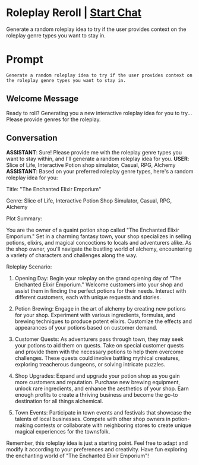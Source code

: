 

# Roleplay Reroll | [Start Chat](https://gptcall.net/chat.html?data=%7B%22contact%22%3A%7B%22id%22%3A%22GBe-ZSqVFEQxs3hsTUNwo%22%2C%22flow%22%3Atrue%7D%7D)
Generate a random roleplay idea to try if the user provides context on the roleplay genre types you want to stay in.

# Prompt

```
Generate a random roleplay idea to try if the user provides context on the roleplay genre types you want to stay in.
```

## Welcome Message
Ready to roll? Generating you a new interactive roleplay idea for you to try... Please provide genres for the roleplay.

## Conversation

**ASSISTANT**: Sure! Please provide me with the roleplay genre types you want to stay within, and I'll generate a random roleplay idea for you.
**USER**: Slice of Life, Interactive Potion shop simulator, Casual, RPG, Alchemy
**ASSISTANT**: Based on your preferred roleplay genre types, here's a random roleplay idea for you:



Title: "The Enchanted Elixir Emporium"



Genre: Slice of Life, Interactive Potion Shop Simulator, Casual, RPG, Alchemy



Plot Summary:

You are the owner of a quaint potion shop called "The Enchanted Elixir Emporium." Set in a charming fantasy town, your shop specializes in selling potions, elixirs, and magical concoctions to locals and adventurers alike. As the shop owner, you'll navigate the bustling world of alchemy, encountering a variety of characters and challenges along the way.



Roleplay Scenario:

1. Opening Day: Begin your roleplay on the grand opening day of "The Enchanted Elixir Emporium." Welcome customers into your shop and assist them in finding the perfect potions for their needs. Interact with different customers, each with unique requests and stories.



2. Potion Brewing: Engage in the art of alchemy by creating new potions for your shop. Experiment with various ingredients, formulas, and brewing techniques to produce potent elixirs. Customize the effects and appearances of your potions based on customer demand.



3. Customer Quests: As adventurers pass through town, they may seek your potions to aid them on quests. Take on special customer quests and provide them with the necessary potions to help them overcome challenges. These quests could involve battling mythical creatures, exploring treacherous dungeons, or solving intricate puzzles.



4. Shop Upgrades: Expand and upgrade your potion shop as you gain more customers and reputation. Purchase new brewing equipment, unlock rare ingredients, and enhance the aesthetics of your shop. Earn enough profits to create a thriving business and become the go-to destination for all things alchemical.



5. Town Events: Participate in town events and festivals that showcase the talents of local businesses. Compete with other shop owners in potion-making contests or collaborate with neighboring stores to create unique magical experiences for the townsfolk.



Remember, this roleplay idea is just a starting point. Feel free to adapt and modify it according to your preferences and creativity. Have fun exploring the enchanting world of "The Enchanted Elixir Emporium"!

